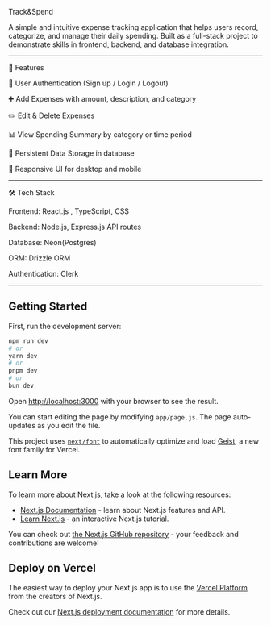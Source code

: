
Track&Spend

A simple and intuitive expense tracking application that helps users record, categorize, and manage their daily spending. Built as a full-stack project to demonstrate skills in frontend, backend, and database integration.
_____________________________________________________________________________________________________________________________________________________________________________________________________________________________

🚀 Features

🔐 User Authentication (Sign up / Login / Logout) 

➕ Add Expenses with amount, description, and category

✏️ Edit & Delete Expenses

📊 View Spending Summary by category or time period

📂 Persistent Data Storage in database

📱 Responsive UI for desktop and mobile
____________________________________________________________________________________________________________________________________________________________________________________________________________________________

🛠️ Tech Stack

Frontend: React.js , TypeScript, CSS

Backend: Node.js, Express.js  API routes

Database: Neon(Postgres)

ORM: Drizzle ORM

Authentication: Clerk

_____________________________________________________________________________________________________________________________________________________________________________________________________________________________
## Getting Started

First, run the development server:

```bash
npm run dev
# or
yarn dev
# or
pnpm dev
# or
bun dev
```

Open [http://localhost:3000](http://localhost:3000) with your browser to see the result.

You can start editing the page by modifying `app/page.js`. The page auto-updates as you edit the file.

This project uses [`next/font`](https://nextjs.org/docs/app/building-your-application/optimizing/fonts) to automatically optimize and load [Geist](https://vercel.com/font), a new font family for Vercel.

## Learn More

To learn more about Next.js, take a look at the following resources:

- [Next.js Documentation](https://nextjs.org/docs) - learn about Next.js features and API.
- [Learn Next.js](https://nextjs.org/learn) - an interactive Next.js tutorial.

You can check out [the Next.js GitHub repository](https://github.com/vercel/next.js) - your feedback and contributions are welcome!

## Deploy on Vercel

The easiest way to deploy your Next.js app is to use the [Vercel Platform](https://vercel.com/new?utm_medium=default-template&filter=next.js&utm_source=create-next-app&utm_campaign=create-next-app-readme) from the creators of Next.js.

Check out our [Next.js deployment documentation](https://nextjs.org/docs/app/building-your-application/deploying) for more details.
